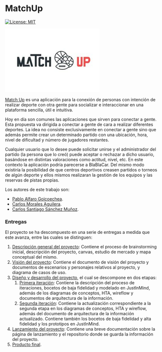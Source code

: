 # MatchUp

[![License: MIT](https://img.shields.io/badge/License-MIT-red.svg)](https://opensource.org/licenses/MIT)

!["MatchUp Logo"](./logo.jpg "MatchUp Logo")

[Match Up](https://ecarlos7ma.wixsite.com/website) es una aplicación para la conexión de personas con intención de realizar deporte con otra gente para socializar e interaccionar en una plataforma sencilla, útil e intuitiva.

Hoy en día son comunes las aplicaciones que sirven para conectar a gente. Esta propuesta va dirigida a conectar a gente de cara a realizar diferentes deportes. La idea no consiste exclusivamente en conectar a gente sino que además permite crear un determinado partido con una ubicación, hora, nivel de dificultad y número de jugadores restantes.

Cualquier usuario que lo desee puede solicitar unirse y el administrador del partido (la persona que lo creó) puede aceptar o rechazar a dicho usuario, basándose en distintas valoraciones como actitud, nivel, etc. En este contexto la aplicación podría parecerse a BlaBlaCar. Del mismo modo existiría la posibilidad de que centros deportivos creasen partidos o torneos de algún deporte y ellos mismos realizaran la gestión de los equipos y las reservas de pistas propias.

Los autores de este trabajo son: 

* [Pablo Alfaro Goicoechea](https://github.com/pabloalfaro).
* [Carlos Morales Aguilera](https://github.com/Carlosma7).
* [Carlos Santiago Sánchez Muñoz](https://github.com/Carlossamu7).

### Entregas

El proyecto se ha descompuesto en una serie de entregas a medida que este avanza, entre las cuales se distinguen:

1. [Descripción general del proyecto](https://github.com/Carlosma7/MatchUp/tree/main/Practica1): Contiene el proceso de brainstorming inicial, descripción del proyecto, canvas, estudio de mercado y mapa conceptual del mismo.
2. [Visión del proyecto](https://github.com/Carlosma7/MatchUp/tree/main/Practica2): Contiene el documento de visión del proyecto y documentos de escenarios y personajes relativos al proyecto, y diagrama de casos de uso.
3. [Diseño y desarrollo del proyecto](https://github.com/Carlosma7/MatchUp/tree/main/Practica3), el cual se descompone en dos etapas:
    1. [Primera iteración](https://github.com/Carlosma7/MatchUp/tree/main/Practica3/Iteracion1): Contiene la descripción del proceso de iteraciones, bocetos de baja fidelidad y modelado en JustInMind, además de los diagramas de conceptos, HTA, wireflow y documentos de arquitectura de la información.
    2. [Segunda iteración](https://github.com/Carlosma7/MatchUp/tree/main/Practica3/Iteracion2): Contiene la actualización correspondiente a la segunda etapa en los diagramas de conceptos, HTA y wireflow, además del documento de arquitectura de la información actualizado. Contiene también los bocetos de baja fidelidad y alta fidelidad y los prototipos en JustInMind.
4. [Lanzamiento del proyecto](https://github.com/Carlosma7/MatchUp/blob/main/Practica4.pdf): Contiene una breve documentación sobre la página de lanzamiento y el repositorio donde se guarda la información del proyecto.
5. [Producto final](https://github.com/Carlosma7/MatchUp/tree/main/productoFinal).
